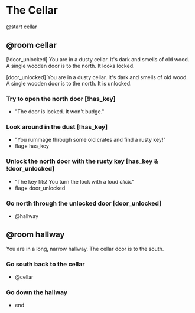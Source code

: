 # The Cellar

@start cellar

## @room cellar
[!door_unlocked]
You are in a dusty cellar. It's dark and smells of old wood. A single wooden door is to the north. It looks locked.

[door_unlocked]
You are in a dusty cellar. It's dark and smells of old wood. A single wooden door is to the north. It is unlocked.

### Try to open the north door [!has_key]
- "The door is locked. It won't budge."

### Look around in the dust [!has_key]
- "You rummage through some old crates and find a rusty key!"
- flag+ has_key

### Unlock the north door with the rusty key [has_key & !door_unlocked]
- "The key fits! You turn the lock with a loud *click*."
- flag+ door_unlocked

### Go north through the unlocked door [door_unlocked]
- @hallway

## @room hallway
You are in a long, narrow hallway. The cellar door is to the south.

### Go south back to the cellar
- @cellar

### Go down the hallway
- end
